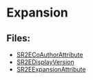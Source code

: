 # Expansion

## Files:

- [SR2ECoAuthorAttribute](./Expansion/sr2ecoauthorattribute)
- [SR2EDisplayVersion](./Expansion/sr2edisplayversion)
- [SR2EExpansionAttribute](./Expansion/sr2eexpansionattribute)

